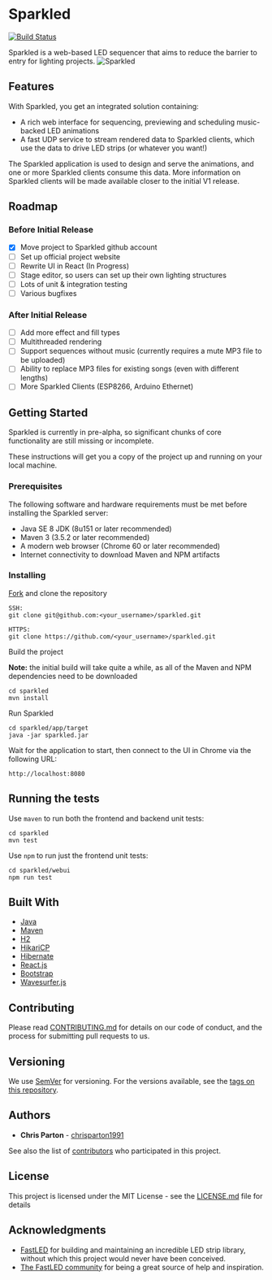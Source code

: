 # Sparkled
[![Build Status](https://travis-ci.org/sparkled/sparkled.svg?branch=master)](https://travis-ci.org/sparkled/sparkled)

Sparkled is a web-based LED sequencer that aims to reduce the barrier to entry for lighting projects.
![Sparkled](https://github.com/sparkled/sparkled/raw/gh-pages/images/sparkled-screenshot.jpg "Sparkled")

## Features
With Sparkled, you get an integrated solution containing:
 * A rich web interface for sequencing, previewing and scheduling music-backed LED animations
 * A fast UDP service to stream rendered data to Sparkled clients, which use the data to drive LED strips (or whatever you want!)

The Sparkled application is used to design and serve the animations, and one or more Sparkled clients consume this data. More information on Sparkled clients will be made available closer to the initial V1 release.

## Roadmap
### Before Initial Release
- [x] Move project to Sparkled github account
- [ ] Set up official project website
- [ ] Rewrite UI in React (In Progress)
- [ ] Stage editor, so users can set up their own lighting structures
- [ ] Lots of unit & integration testing
- [ ] Various bugfixes

### After Initial Release
- [ ] Add more effect and fill types
- [ ] Multithreaded rendering
- [ ] Support sequences without music (currently requires a mute MP3 file to be uploaded)
- [ ] Ability to replace MP3 files for existing songs (even with different lengths)
- [ ] More Sparkled Clients (ESP8266, Arduino Ethernet)

## Getting Started
Sparkled is currently in pre-alpha, so significant chunks of core functionality are still missing or incomplete.

These instructions will get you a copy of the project up and running on your local machine.

### Prerequisites
The following software and hardware requirements must be met before installing the Sparkled server:
* Java SE 8 JDK (8u151 or later recommended)
* Maven 3 (3.5.2 or later recommended)
* A modern web browser (Chrome 60 or later recommended)
* Internet connectivity to download Maven and NPM artifacts

### Installing
[Fork](https://help.github.com/articles/fork-a-repo) and clone the repository
```
SSH:
git clone git@github.com:<your_username>/sparkled.git

HTTPS:
git clone https://github.com/<your_username>/sparkled.git
```

Build the project

**Note:** the initial build will take quite a while, as all of the Maven and NPM dependencies need to be downloaded
```
cd sparkled
mvn install
```

Run Sparkled
```
cd sparkled/app/target
java -jar sparkled.jar
```

Wait for the application to start, then connect to the UI in Chrome via the following URL:
```
http://localhost:8080
```

## Running the tests
Use `maven` to run both the frontend and backend unit tests:
```
cd sparkled
mvn test
```

Use `npm` to run just the frontend unit tests:
```
cd sparkled/webui
npm run test
```

## Built With
* [Java](https://java.com)
* [Maven](https://maven.apache.org)
* [H2](https://www.h2database.com)
* [HikariCP](https://github.com/brettwooldridge/HikariCP)
* [Hibernate](https://hibernate.org)
* [React.js](https://reactjs.org)
* [Bootstrap](https://getbootstrap.com)
* [Wavesurfer.js](https://wavesurfer-js.org)

## Contributing
Please read [CONTRIBUTING.md](#todo:add-contributing) for details on our code of conduct, and the process for submitting pull requests to us.

## Versioning
We use [SemVer](http://semver.org/) for versioning. For the versions available, see the [tags on this repository](https://github.com/sparkled/sparkled/tags). 

## Authors
* **Chris Parton** - [chrisparton1991](https://github.com/chrisparton1991)

See also the list of [contributors](https://github.com/sparkled/sparkled/contributors) who participated in this project.

## License
This project is licensed under the MIT License - see the [LICENSE.md](LICENSE.md) file for details

## Acknowledgments
* [FastLED](http://fastled.io) for building and maintaining an incredible LED strip library, without which this project would never have been conceived.
* [The FastLED community](https://plus.google.com/communities/109127054924227823508) for being a great source of help and inspiration.
